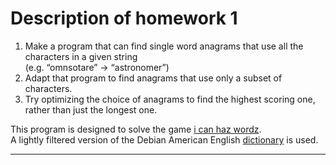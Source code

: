 # Description of homework 1
1. Make a program that can find single word anagrams that use all the characters in a given string  
(e.g. “omnsotare” -> “astronomer”)
2. Adapt that program to find anagrams that use only a subset of characters.
3. Try optimizing the choice of anagrams to find the highest scoring one, rather than just the longest one.

This program is designed to solve the game [i can haz wordz](https://icanhazwordz.appspot.com).  
A lightly filtered version of the Debian American English [dictionary](https://github.com/LingyingWu/STEP2017/blob/master/week1/dictionary.words.txt) is used.

***
